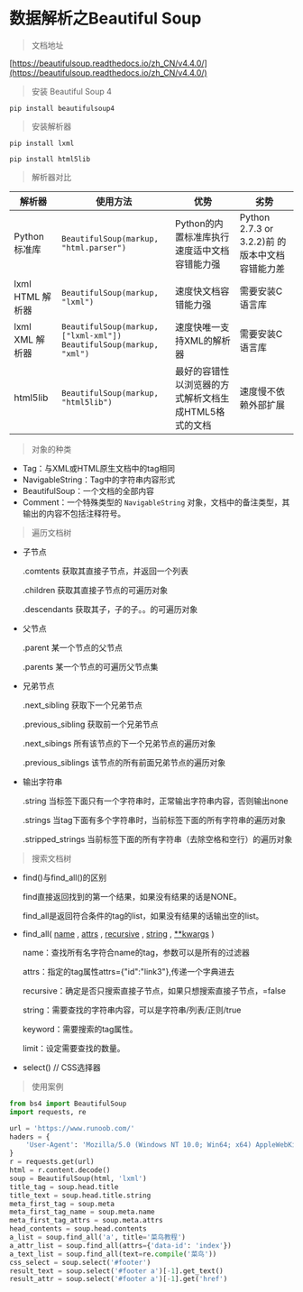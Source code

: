 # 数据解析之Beautiful Soup

> 文档地址

[https://beautifulsoup.readthedocs.io/zh_CN/v4.4.0/](https://beautifulsoup.readthedocs.io/zh_CN/v4.4.0/)

> 安装 Beautiful Soup 4

`pip install beautifulsoup4`

> 安装解析器

`pip install lxml`

`pip install html5lib`

> 解析器对比

| 解析器           | 使用方法                                                     | 优势                                                  | 劣势                                            |
| ---------------- | ------------------------------------------------------------ | ----------------------------------------------------- | ----------------------------------------------- |
| Python标准库     | `BeautifulSoup(markup, "html.parser")`                       | Python的内置标准库执行速度适中文档容错能力强          | Python 2.7.3 or 3.2.2)前 的版本中文档容错能力差 |
| lxml HTML 解析器 | `BeautifulSoup(markup, "lxml")`                              | 速度快文档容错能力强                                  | 需要安装C语言库                                 |
| lxml XML 解析器  | `BeautifulSoup(markup, ["lxml-xml"])`  <br />`BeautifulSoup(markup, "xml")` | 速度快唯一支持XML的解析器                             | 需要安装C语言库                                 |
| html5lib         | `BeautifulSoup(markup, "html5lib")`                          | 最好的容错性以浏览器的方式解析文档生成HTML5格式的文档 | 速度慢不依赖外部扩展                            |

> 对象的种类

* Tag：与XML或HTML原生文档中的tag相同
* NavigableString：Tag中的字符串内容形式
* BeautifulSoup：一个文档的全部内容
* Comment：一个特殊类型的 `NavigableString` 对象，文档中的备注类型，其输出的内容不包括注释符号。

> 遍历文档树

* 子节点

  .comtents	获取其直接子节点，并返回一个列表

  .children	获取其直接子节点的可遍历对象

  .descendants	获取其子，子的子。。的可遍历对象

* 父节点

  .parent	某一个节点的父节点

  .parents	某一个节点的可遍历父节点集

* 兄弟节点

  .next_sibling	获取下一个兄弟节点

  .previous_sibling	获取前一个兄弟节点

  .next_sibings	所有该节点的下一个兄弟节点的遍历对象

  .previous_siblings	该节点的所有前面兄弟节点的遍历对象

* 输出字符串

  .string	当标签下面只有一个字符串时，正常输出字符串内容，否则输出none

  .strings	当tag下面有多个字符串时，当前标签下面的所有字符串的遍历对象

  .stripped_strings	当前标签下面的所有字符串（去除空格和空行）的遍历对象

> 搜索文档树

* find()与find_all()的区别

  find直接返回找到的第一个结果，如果没有结果的话是NONE。

  find_all是返回符合条件的tag的list，如果没有结果的话输出空的list。

* find_all( [name](https://links.jianshu.com/go?to=https%3A%2F%2Fbeautifulsoup.readthedocs.io%2Fzh_CN%2Fv4.4.0%2F%23id35) , [attrs](https://links.jianshu.com/go?to=https%3A%2F%2Fbeautifulsoup.readthedocs.io%2Fzh_CN%2Fv4.4.0%2F%23css) , [recursive](https://links.jianshu.com/go?to=https%3A%2F%2Fbeautifulsoup.readthedocs.io%2Fzh_CN%2Fv4.4.0%2F%23recursive) , [string](https://links.jianshu.com/go?to=https%3A%2F%2Fbeautifulsoup.readthedocs.io%2Fzh_CN%2Fv4.4.0%2F%23id36) , [**kwargs](https://links.jianshu.com/go?to=https%3A%2F%2Fbeautifulsoup.readthedocs.io%2Fzh_CN%2Fv4.4.0%2F%23keyword) )

  name：查找所有名字符合name的tag，参数可以是所有的过滤器

  attrs：指定的tag属性attrs={"id":"link3"},传递一个字典进去

  recursive：确定是否只搜索直接子节点，如果只想搜索直接子节点，=false

  string：需要查找的字符串内容，可以是字符串/列表/正则/true

  keyword：需要搜索的tag属性。

  limit：设定需要查找的数量。

* select() // CSS选择器

> 使用案例

```python
from bs4 import BeautifulSoup
import requests, re

url = 'https://www.runoob.com/'
haders = {
    'User-Agent': 'Mozilla/5.0 (Windows NT 10.0; Win64; x64) AppleWebKit/537.36 (KHTML, like Gecko) Chrome/81.0.4044.113 Safari/537.36'
}
r = requests.get(url)
html = r.content.decode()
soup = BeautifulSoup(html, 'lxml')
title_tag = soup.head.title
title_text = soup.head.title.string
meta_first_tag = soup.meta
meta_first_tag_name = soup.meta.name
meta_first_tag_attrs = soup.meta.attrs
head_contents = soup.head.contents
a_list = soup.find_all('a', title='菜鸟教程')
a_attr_list = soup.find_all(attrs={'data-id': 'index'})
a_text_list = soup.find_all(text=re.compile('菜鸟'))
css_select = soup.select('#footer')
result_text = soup.select('#footer a')[-1].get_text()
result_attr = soup.select('#footer a')[-1].get('href')
```